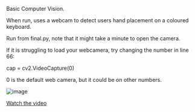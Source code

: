 Basic Computer Vision. 

When run, uses a webcam to detect users hand placement on a coloured keyboard.

Run from final.py, note that it might take a minute to open the camera. 

If it is struggling to load your webcamera, try changing the number in line 66:

cap = cv2.VideoCapture(0)

0 is the default web camera, but it could be on other numbers.

![image](https://github.com/user-attachments/assets/146f0342-b04e-4260-aae1-ec2277e49a4b)

[Watch the video](https://github.com/alexsykes8/MediaPipe/blob/main/CV_backup_demo.mp4)
